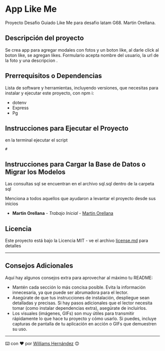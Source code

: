 # App Like Me

Proyecto Desafio Guiado Like Me para desafio latam G68. Martin Orellana.

## Descripción del proyecto

Se crea app para agregar modales con fotos y un boton like, al darle click al boton like, se agregan likes. 
Formulario acepta nombre del usuario, la url de la foto y una descripcion .



## Prerrequisitos o Dependencias

Lista de software y herramientas, incluyendo versiones, que necesitas para instalar y ejecutar este proyecto, 
con npm i:

- dotenv
- Express
- Pg



## Instrucciones para Ejecutar el Proyecto

en la terminal ejecutar el script 

```npm run dev
#
```

## Instrucciones para Cargar la Base de Datos o Migrar los Modelos

Las consultas sql se encuentran en el archivo sql.sql dentro de la carpeta sql


Menciona a todos aquellos que ayudaron a levantar el proyecto desde sus inicios

- **Martin Orellana** - *Trabajo Inicial* - [Martin Orellana](https://github.com/martinoremonje)

## Licencia

Este proyecto está bajo la Licencia MIT - ve el archivo [license.md](LICENSE) para detalles

---

## Consejos Adicionales

Aquí hay algunos consejos extra para aprovechar al máximo tu README:

- Mantén cada sección lo más concisa posible. Evita la información innecesaria, ya que puede ser abrumadora para el lector.
- Asegúrate de que tus instrucciones de instalación, despliegue sean detalladas y precisas. Si hay pasos adicionales que el lector necesita tomar (como instalar dependencias extra), asegúrate de
incluirlos.
- Los visuales (imágenes, GIFs) son muy útiles para transmitir rápidamente lo que hace tu proyecto y cómo usarlo. Si puedes, incluye capturas de pantalla de tu aplicación en acción o GIFs que
demuestren su uso.

---

⌨️ con ❤️ por [Williams Hernández](https://github.com/hernandw) 😊
